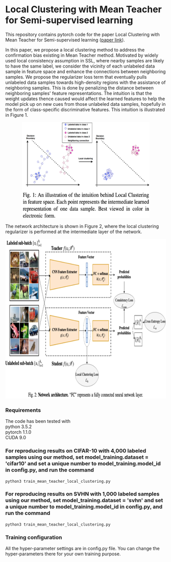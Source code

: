 # Local Clustering with Mean Teacher for Semi-supervised learning

This repository contains pytorch code for the paper Local Clustering with Mean Teacher for Semi-supervised learning ([paper link](https://arxiv.org/pdf/2004.09665.pdf)).

In this paper, we propose a local clustering method to address the confirmation bias existing in Mean Teacher method. Motivated by widely used local consistency assumption in SSL, where nearby samples are likely to have the same label, we consider the vicinity of each unlabeled data sample in feature space and enhance the connections between neighboring samples. We propose the regularizer loss term that eventually pulls unlabeled data samples towards high-density regions with the assistance of neighboring samples. This is done by penalizing the distance between neighboring samples' feature representations. The intuition is that the weight updates thence caused would affect the learned features to help the model pick up on new cues from those unlabeled data samples, hopefully in the form of class-specific discriminative features. This intuition is illustrated in Figure 1.

<p align="center">
    <img src="figure1.png" height="300" width= "400">
</p>

The network architecture is shown in Figure 2, where the local clustering regularizer is performed at the intermediate layer of the network.

<p align="center">
    <img src="figure2.png" height="500" width= "800">
</p>

### Requirements
The code has been tested with  
python 3.5.2  
pytorch 1.1.0  
CUDA 9.0  

### For reproducing results on CIFAR-10 with 4,000 labeled samples using our method, set model_training.dataset = 'cifar10' and set a unique number to model_training.model_id in config.py, and run the command
```
python3 train_mean_teacher_local_clustering.py
```

### For reproducing results on SVHN with 1,000 labeled samples using our method, set model_training.dataset = 'svhn' and set a unique number to model_training.model_id in config.py, and run the command
```
python3 train_mean_teacher_local_clustering.py
```

### Training configuration
All the hyper-parameter settings are in config.py file. You can change the hyper-parameters there for your own training purpose.
